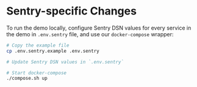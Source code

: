 # Sentry-specific Changes

To run the demo locally, configure Sentry DSN values for every service in the demo in `.env.sentry` file, and use our `docker-compose` wrapper:

```sh
# Copy the example file
cp .env.sentry.example .env.sentry

# Update Sentry DSN values in `.env.sentry`

# Start docker-compose
./compose.sh up
```
